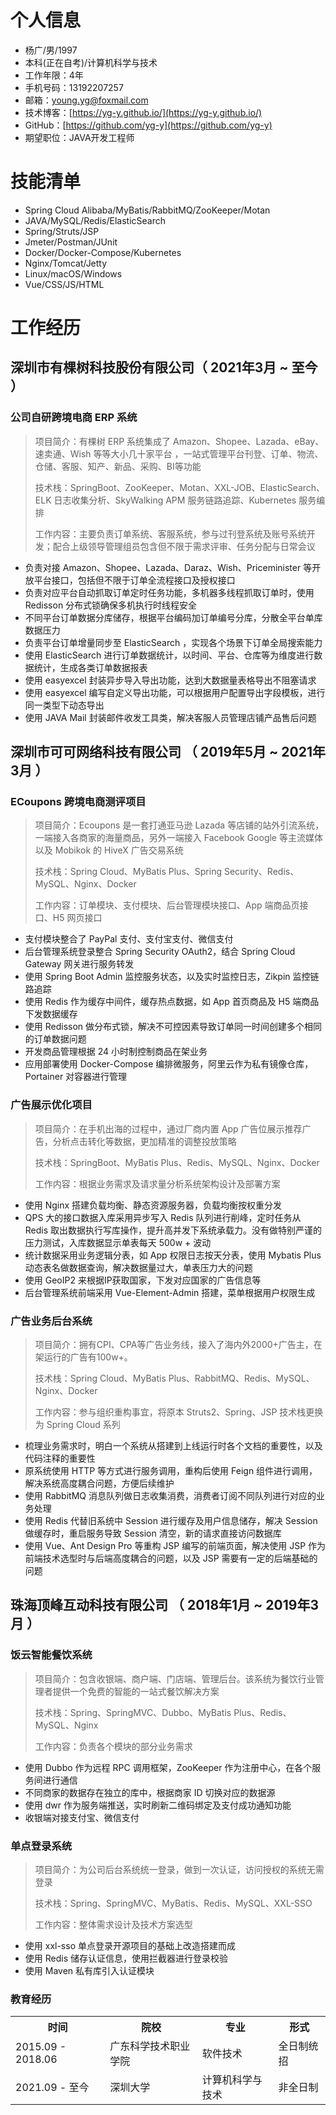 # 个人信息

- 杨广/男/1997
- 本科(正在自考)/计算机科学与技术
- 工作年限：4年
- 手机号码：13192207257
- 邮箱：young.yg@foxmail.com
- 技术博客：[https://yg-y.github.io/](https://yg-y.github.io/)
- GitHub：[https://github.com/yg-y](https://github.com/yg-y)
- 期望职位：JAVA开发工程师

# 技能清单

- Spring Cloud Alibaba/MyBatis/RabbitMQ/ZooKeeper/Motan
- JAVA/MySQL/Redis/ElasticSearch
- Spring/Struts/JSP
- Jmeter/Postman/JUnit
- Docker/Docker-Compose/Kubernetes
- Nginx/Tomcat/Jetty
- Linux/macOS/Windows
- Vue/CSS/JS/HTML

# 工作经历

## 深圳市有棵树科技股份有限公司（ 2021年3月 ~ 至今 ）

### 公司自研跨境电商 ERP 系统

> 项目简介：有棵树 ERP 系统集成了 Amazon、Shopee、Lazada、eBay、速卖通、Wish 等等大小几十家平台
> ，一站式管理平台刊登、订单、物流、仓储、客服、知产、新品、采购、BI等功能
>
> 技术栈：SpringBoot、ZooKeeper、Motan、XXL-JOB、ElasticSearch、ELK 日志收集分析、SkyWalking APM 服务链路追踪、Kubernetes 服务编排
>
> 工作内容：主要负责订单系统、客服系统，参与过刊登系统及账号系统开发；配合上级领导管理组员包含但不限于需求评审、任务分配与日常会议

- 负责对接 Amazon、Shopee、Lazada、Daraz、Wish、Priceminister 等开放平台接口，包括但不限于订单全流程接口及授权接口
- 负责对应平台自动抓取订单定时任务功能，多机器多线程抓取订单时，使用 Redisson 分布式锁确保多机执行时线程安全
- 不同平台订单数据分库储存，根据平台编码加订单编号分库，分散全平台单库数据压力
- 负责平台订单增量同步至 ElasticSearch ，实现各个场景下订单全局搜索能力
- 使用 ElasticSearch 进行订单数据统计，以时间、平台、仓库等为维度进行数据统计，生成各类订单数据报表
- 使用 easyexcel 封装异步导入导出功能，达到大数据量表格导出不阻塞请求
- 使用 easyexcel 编写自定义导出功能，可以根据用户配置导出字段模板，进行同一类型下动态导出
- 使用 JAVA Mail 封装邮件收发工具类，解决客服人员管理店铺产品售后问题

## 深圳市可可网络科技有限公司 （ 2019年5月 ~ 2021年3月 ）

### ECoupons 跨境电商测评项目

> 项目简介：Ecoupons 是一套打通亚马逊 Lazada 等店铺的站外引流系统，一端接入各商家的海量商品，另外一端接入 Facebook Google 等主流媒体以及 Mobikok 的 HiveX 广告交易系统
>
>技术栈：Spring Cloud、MyBatis Plus、Spring Security、Redis、MySQL、Nginx、Docker
>
>工作内容：订单模块、支付模块、后台管理模块接口、App 端商品页接口、H5 网页接口

- 支付模块整合了 PayPal 支付、支付宝支付、微信支付
- 后台管理系统登录整合 Spring Security OAuth2，结合 Spring Cloud Gateway 网关进行服务转发
- 使用 Spring Boot Admin 监控服务状态，以及实时监控日志，Zikpin 监控链路追踪
- 使用 Redis 作为缓存中间件，缓存热点数据，如 App 首页商品及 H5 端商品下发数据缓存
- 使用 Redisson 做分布式锁，解决不可控因素导致订单同一时间创建多个相同的订单数据问题
- 开发商品管理根据 24 小时制控制商品在架业务
- 应用部署使用 Docker-Compose 编排微服务，阿里云作为私有镜像仓库，Portainer 对容器进行管理

### 广告展示优化项目

> 项目简介：在手机出海的过程中，通过厂商内置 App 广告位展示推荐广告，分析点击转化等数据，更加精准的调整投放策略
>
>技术栈：SpringBoot、MyBatis Plus、Redis、MySQL、Nginx、Docker
>
>工作内容：根据业务需求及请求量分析系统架构设计及部署方案

- 使用 Nginx 搭建负载均衡、静态资源服务器，负载均衡按权重分发
- QPS 大的接口数据入库采用异步写入 Redis 队列进行削峰，定时任务从 Redis 取出数据执行写库操作，提升高并发下系统承载力。没有做特别严谨的压力测试，入库数据显示单表每天 500w + 波动
- 统计数据采用业务逻辑分表，如 App 权限日志按天分表，使用 Mybatis Plus 动态表名做数据查询，解决数据量过大，单表压力大的问题
- 使用 GeoIP2 来根据IP获取国家，下发对应国家的广告信息等
- 后台管理系统前端采用 Vue-Element-Admin 搭建，菜单根据用户权限生成

### 广告业务后台系统

> 项目简介：拥有CPI、CPA等广告业务线，接入了海内外2000+广告主，在架运行的广告有100w+。
>
>技术栈：Spring Cloud、MyBatis Plus、RabbitMQ、Redis、MySQL、Nginx、Docker
>
>工作内容：参与组织重构事宜，将原本 Struts2、Spring、JSP 技术栈更换为 Spring Cloud 系列

- 梳理业务需求时，明白一个系统从搭建到上线运行时各个文档的重要性，以及代码注释的重要性
- 原系统使用 HTTP 等方式进行服务调用，重构后使用 Feign 组件进行调用，解决系统高度耦合问题，方便后续维护
- 使用 RabbitMQ 消息队列做日志收集消费，消费者订阅不同队列进行对应的业务处理
- 使用 Redis 代替旧系统中 Session 进行缓存及用户信息储存，解决 Session 做缓存时，重启服务导致 Session 清空，新的请求直接访问数据库
- 使用 Vue、Ant Design Pro 等重构 JSP 编写的前端页面，解决使用 JSP 作为前端技术选型时与后端高度耦合的问题，以及 JSP 需要有一定的后端基础的问题

## 珠海顶峰互动科技有限公司 （ 2018年1月 ~ 2019年3月 ）

### 饭云智能餐饮系统

> 项目简介：包含收银端、商户端、门店端、管理后台。该系统为餐饮行业管理者提供一个免费的智能的一站式餐饮解决方案
>
>技术栈：Spring、SpringMVC、Dubbo、MyBatis Plus、Redis、MySQL、Nginx
>
>工作内容：负责各个模块的部分业务需求

- 使用 Dubbo 作为远程 RPC 调用框架，ZooKeeper 作为注册中心，在各个服务间进行通信
- 不同商家的数据存在独立的库中，根据商家 ID 切换对应的数据源
- 使用 dwr 作为服务端推送，实时刷新二维码绑定及支付成功通知功能
- 收银端对接支付宝、微信支付

### 单点登录系统

> 项目简介：为公司后台系统统一登录，做到一次认证，访问授权的系统无需登录
>
>技术栈：Spring、SpringMVC、MyBatis、Redis、MySQL、XXL-SSO
>
>工作内容：整体需求设计及技术方案选型

- 使用 xxl-sso 单点登录开源项目的基础上改造搭建而成
- 使用 Redis 储存认证信息，使用拦截器进行登录校验
- 使用 Maven 私有库引入认证模块

### 教育经历

<table>
     <tr>
       <th>时间</th>
       <th>院校</th>
       <th>专业</th>
       <th>形式</th>
     </tr>
     <tr>
       <td>2015.09 - 2018.06</td>
       <td>广东科学技术职业学院</td>
       <td>软件技术</td>
       <td>全日制统招</td>
     </tr>
     <tr>
       <td>2021.09 - 至今</td>
       <td>深圳大学</td>
       <td>计算机科学与技术</td>
       <td>非全日制</td>
     </tr>
   </table>
